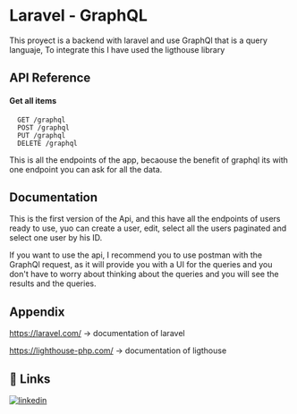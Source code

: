 
# Laravel - GraphQL 

This proyect is a backend with laravel and use GraphQl that is a query languaje, To integrate this I have used the ligthouse library


## API Reference

#### Get all items

```http
  GET /graphql
  POST /graphql
  PUT /graphql
  DELETE /graphql
```

This is all the endpoints of the app, becaouse the benefit of graphql its with one endpoint you can ask for all the data.







## Documentation

This is the first version of the Api, and this have all the endpoints of users ready to use, yuo can create a user, edit, select all the users paginated and select one user by his ID.

If you want to use the api, I recommend you to use postman with the GraphQl request, as it will provide you with a UI for the queries and you don't have to worry about thinking about the queries and you will see the results and the queries.


## Appendix

https://laravel.com/ -> documentation of laravel

https://lighthouse-php.com/ -> documentation of ligthouse


## 🔗 Links

[![linkedin](https://img.shields.io/badge/linkedin-0A66C2?style=for-the-badge&logo=linkedin&logoColor=white)](https://www.linkedin.com/in/aleksander-trujillo-90a066299/)


